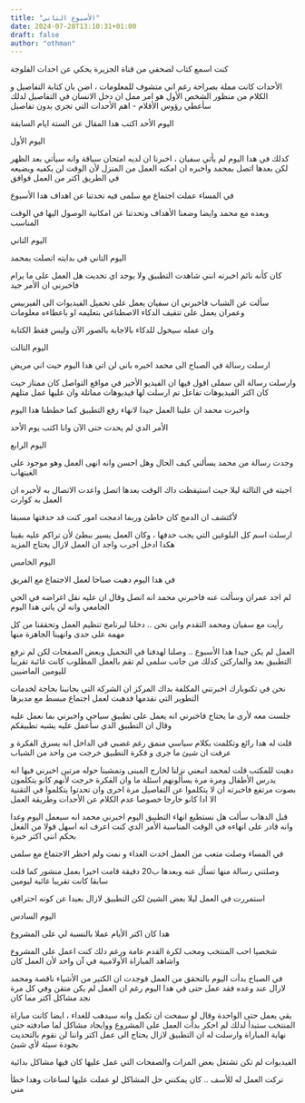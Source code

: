 ```yaml
---
title: "الأسبوع التاني"
date: 2024-07-28T13:10:31+01:00
draft: false
author: "othman"
---
```


كنت اسمع كتاب لصحفي من قناة الجزيرة يحكي عن احدات الفلوجة

الأحدات كانت مملة بصراحة رغم اني متشوف للمعلومات ، اضن بان كتابة التفاصيل و الكلام من منظور الشخص الأول هو امر ممل ان دخل الانسان في التفاصيل لدلك سأعطي رؤوس الأقلام - اهم الأحدات التي تجري بدون تفاصيل

اليوم الأحد اكتب هدا المقال عن الستة ايام السابقة

اليوم الأول

كدلك في هدا اليوم لم يأتي سفيان ، اخبرنا ان لديه امتحان سياقة وانه سيأتي بعد الظهر لكن بعدها اتصل بمحمد واخبره ان امكنه العمل من المنزل لأن الوقت لن يكفيه ويضيعه في الطريق اكتر من العمل فوافق

في المساء عملت اجتماع مع سلمى فيه تحدتنا عن اهداف هدا الأسبوع

وبعده مع محمد وايضا وضعنا الأهداف وتحدتنا عن امكانية الوصول اليها في الوقت المناسب

اليوم التاني

اليوم التاني في بدايته اتصلت بمحمد

كان كأنه نائم اخبرته انني شاهدت التطبيق ولا يوجد اي تحديت هل العمل على ما يرام فاخبرني ان الأمر جيد

سألت عن الشباب فاخبرني ان سفيان يعمل على تحميل الفيديوات الى الفيربيس وعمران يعمل على تتقيف الدكاء الاصطناعي بتعليمه او باعطاءه معلومات

وان عمله سيخول للدكاء بالاجابة بالصور الآن وليس فقط الكتابة

اليوم التالت

ارسلت رسالة في الصباح الى محمد اخبره باني لن اتي هدا اليوم حيت اني مريض

وارسلت رسالة الى سملى اقول فيها ان الفيديو الأخير في مواقع التواصل كان ممتاز حيت كان اكتر الفيديوهات تفاعل تم ارسلت لها فيديوهات مماتلة وان عليها عمل متلهم

واخبرت محمد ان علينا العمل جيدا لانهاء رفع التطبيق كما خططنا هدا اليوم

الأمر الدي لم يحدت حتى الآن وانا اكتب يوم الأحد

اليوم الرابع

وجدت رسالة من محمد يسألني كيف الحال وهل احسن وانه انهى العمل وهو موجود على الغيتهاب

اجبته في التالتة ليلا حيت استيقظت داك الوقت بعدها اتصل واعدت الاتصال به لأخبره ان العمل به كوارت

لأكتشف ان الدمج كان خاطئ وربما ادمجت امور كنت قد حدفتها مسبقا

ارسلت اسم كل البلوغين التي يجب حدفها ، وكان العمل يسير ببطئ لأن تراكم عليه بقينا هكدا ادخل اجرب واجد ان العمل لازال يحتاج المزيد

اليوم الخامس

في هدا اليوم دهبت صباحا لعمل الاجتماع مع الفريق

لم اجد عمران وسألت عنه فاخبرني محمد انه اتصل وقال ان عليه نقل اغراضه في الحي الجامعي وانه لن ياتي هدا اليوم

رأيت مع سفيان ومحمد التقدم واين نحن .. دخلنا لبرنامج تنظيم العمل وتحققنا من كل مهمة على حدى وانهينا الجاهزة منها

العمل لم يكن جيدا هدا الأسبوع .. وصلنا لهدفنا في التحميل وبعض الصفحات لكن لم نرفع التطبيق بعد والماركتن كدلك من جانب سلمى لم تقم بالعمل المطلوب كانت غائبة تقريبا لليومين الماضيين

نحن في تكنوبارك اخبرتني المكلفة بداك المركز ان الشركة التي بجانبنا بحاجة لخدمات التطوير التي نقدمها فدهبت لعمل اجتماع مبسط مع مديرها

جلست معه لأرى ما يحتاج فاخبرني انه يعمل على تطبيق سياحي واخبرني بما نعمل عليه وقال ان التطبيق الدي سأعمل عليه يشبه تطبيقكم

قلت له هدا رائع وتكلمت بكلام سياسي منمق رغم غضبي في الداخل انه يسرق الفكرة و عرفت ان شيئ ما جرى و فكرة التطبيق خرجت من واحد من الشباب

دهبت للمكتب قلت لمحمد اتبعني نزلنا لخارج المبنى وتمشينا حوله مرتين اخبرني فيها انه يدرس الأطفال ومرة مرة يسألونهم اسئلة ما وان الفكرة خرجت لأنهم كانو يتكلمون بصوت مرتفع فاخبرته ان لا يتكلموا عن التفاصيل مرة اخرى وان تحدتوا يتكلموا في التقنية الا ادا كانو خارجا خصوصا عدم الكلام عن الأحدات وطريقة العمل

قبل الدهاب سألت هل نستطيع انهاء التطبيق اليوم اخبرني محمد انه سيعمل اليوم وغدا وانه قادر على انهاءه في الوقت المناسبة الأمر الدي كنت اعرف انه اسهل قولا من الفعل بحكم انني اكتر خبرة

في المساء وصلت متعب من العمل اخدت الغداء و نمت ولم احظر الاجتماع مع سلمى

وصلتني رسالة منها تسأل عنه وبعدها ب20 دقيقة قامت اخيرا بعمل منشور كما قلت سابقا كانت تقريبا غائبة ليومين

استمررت في العمل ليلا بعض الشيئ لكن التطبيق لازال بعيدا عن كونه احترافي

اليوم السادس

هدا كان اكتر الأيام عملا بالنسبة لي على المشروع

شخصيا احب المنتخب ومحب لكرة القدم عامة ورغم دلك كنت اعمل على المشروع واشاهد المباراة الأولامبية في آن واحد لأن العمل كان

في الصباح بدأت اليوم بالتحقق من العمل فوجدت ان الكتير من الأشياء ناقصة ومحمد لازال عند وعده فقد عمل حتى في هدا اليوم رغم ان العمل لم يكن متقن وفي كل مرة نجد مشاكل اكتر مما كان

يقي يعمل حتى الواحدة وقال لو سمحت ان تكمل وانه سيدهب للغداء ، ايضا كانت مباراة المنتخب ستبدأ لدلك لم احكر بدأت العمل على المشروع ووايجاد مشاكل لما صادفته حتى نهاية المباراة وارسلت له ان التطبيق لازال يحتاج الى عمل اكتر واننا لن نقوم بالتحديت بجودة سيئة لأي شيئ

الفيديوات لم تكن تشتغل بعض المرات والصفحات التي عمل عليها كان فيها مشاكل بدائية

تركت العمل له للأسف .. كان يمكنني حل المشاكل لو عملت عليها لساعات وهدا خطأ مني
